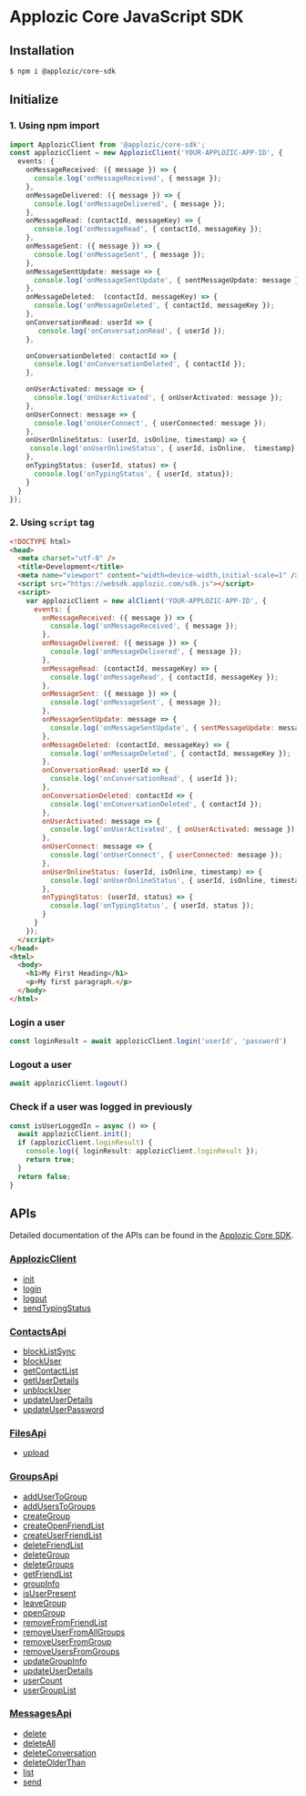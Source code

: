 # Applozic Core JavaScript SDK

## Installation

```bash
$ npm i @applozic/core-sdk
```

## Initialize

### 1. Using npm import

```TypeScript
import ApplozicClient from '@applozic/core-sdk';
const applozicClient = new ApplozicClient('YOUR-APPLOZIC-APP-ID', {
  events: {
    onMessageReceived: ({ message }) => {
      console.log('onMessageReceived', { message });
    },
    onMessageDelivered: ({ message }) => {
      console.log('onMessageDelivered', { message });
    },
    onMessageRead: (contactId, messageKey) => {
      console.log('onMessageRead', { contactId, messageKey });
    },
    onMessageSent: ({ message }) => {
      console.log('onMessageSent', { message });
    },
    onMessageSentUpdate: message => {
      console.log('onMessageSentUpdate', { sentMessageUpdate: message });
    },
    onMessageDeleted:  (contactId, messageKey) => {
      console.log('onMessageDeleted', { contactId, messageKey });
    },
    onConversationRead: userId => {
       console.log('onConversationRead', { userId });
    },

    onConversationDeleted: contactId => {
      console.log('onConversationDeleted', { contactId });
    },

    onUserActivated: message => {
      console.log('onUserActivated', { onUserActivated: message });
    },
    onUserConnect: message => {
      console.log('onUserConnect', { userConnected: message });
    },
    onUserOnlineStatus: (userId, isOnline, timestamp) => {
     console.log('onUserOnlineStatus', { userId, isOnline,  timestamp});
    },
    onTypingStatus: (userId, status) => {
      console.log('onTypingStatus', { userId, status});
    }
  }
});
```

### 2. Using `script` tag

```html
<!DOCTYPE html>
<head>
  <meta charset="utf-8" />
  <title>Development</title>
  <meta name="viewport" content="width=device-width,initial-scale=1" />
  <script src="https://websdk.applozic.com/sdk.js"></script>
  <script>
    var applozicClient = new alClient('YOUR-APPLOZIC-APP-ID', {
      events: {
        onMessageReceived: ({ message }) => {
          console.log('onMessageReceived', { message });
        },
        onMessageDelivered: ({ message }) => {
          console.log('onMessageDelivered', { message });
        },
        onMessageRead: (contactId, messageKey) => {
          console.log('onMessageRead', { contactId, messageKey });
        },
        onMessageSent: ({ message }) => {
          console.log('onMessageSent', { message });
        },
        onMessageSentUpdate: message => {
          console.log('onMessageSentUpdate', { sentMessageUpdate: message });
        },
        onMessageDeleted: (contactId, messageKey) => {
          console.log('onMessageDeleted', { contactId, messageKey });
        },
        onConversationRead: userId => {
          console.log('onConversationRead', { userId });
        },
        onConversationDeleted: contactId => {
          console.log('onConversationDeleted', { contactId });
        },
        onUserActivated: message => {
          console.log('onUserActivated', { onUserActivated: message });
        },
        onUserConnect: message => {
          console.log('onUserConnect', { userConnected: message });
        },
        onUserOnlineStatus: (userId, isOnline, timestamp) => {
          console.log('onUserOnlineStatus', { userId, isOnline, timestamp });
        },
        onTypingStatus: (userId, status) => {
          console.log('onTypingStatus', { userId, status });
        }
      }
    });
  </script>
</head>
<html>
  <body>
    <h1>My First Heading</h1>
    <p>My first paragraph.</p>
  </body>
</html>
```

### Login a user

```TypeScript
const loginResult = await applozicClient.login('userId', 'password')
```

### Logout a user

```TypeScript
await applozicClient.logout()
```

### Check if a user was logged in previously

```TypeScript
const isUserLoggedIn = async () => {
  await applozicClient.init();
  if (applozicClient.loginResult) {
    console.log({ loginResult: applozicClient.loginResult });
    return true;
  }
  return false;
}
```

## APIs

Detailed documentation of the APIs can be found in the [Applozic Core SDK](https://websdk.applozic.com/docs/latest).

### [ApplozicClient](https://websdk.applozic.com/docs/latest/classes/ApplozicClient.html)

- [init](https://websdk.applozic.com/docs/latest/classes/ApplozicClient.html#init)
- [login](https://websdk.applozic.com/docs/latest/interfaces/LoginApi.html)
- [logout](https://websdk.applozic.com/docs/latest/classes/ApplozicClient.html#logout)
- [sendTypingStatus](https://websdk.applozic.com/docs/latest/classes/ApplozicClient.html#sendTypingStatus)

### [ContactsApi](https://websdk.applozic.com/docs/latest/interfaces/ContactsApi.html)

- [blockListSync](https://websdk.applozic.com/docs/latest/interfaces/ContactsApi.html#blockListSync)
- [blockUser](https://websdk.applozic.com/docs/latest/interfaces/ContactsApi.html#blockUser)
- [getContactList](https://websdk.applozic.com/docs/latest/interfaces/ContactsApi.html#getContactList)
- [getUserDetails](https://websdk.applozic.com/docs/latest/interfaces/ContactsApi.html#getUserDetails)
- [unblockUser](https://websdk.applozic.com/docs/latest/interfaces/ContactsApi.html#unblockUser)
- [updateUserDetails](https://websdk.applozic.com/docs/latest/interfaces/ContactsApi.html#updateUserDetails)
- [updateUserPassword](https://websdk.applozic.com/docs/latest/interfaces/ContactsApi.html#updateUserPassword)

### [FilesApi](https://websdk.applozic.com/docs/latest/interfaces/FilesApi.html)

- [upload](https://websdk.applozic.com/docs/latest/interfaces/FilesApi.html#upload)

### [GroupsApi](https://websdk.applozic.com/docs/latest/interfaces/GroupsApi.html)

- [addUserToGroup](https://websdk.applozic.com/docs/latest/interfaces/GroupsApi.html#addUserToGroup)
- [addUsersToGroups](https://websdk.applozic.com/docs/latest/interfaces/GroupsApi.html#addUsersToGroups)
- [createGroup](https://websdk.applozic.com/docs/latest/interfaces/GroupsApi.html#createGroup)
- [createOpenFriendList](https://websdk.applozic.com/docs/latest/interfaces/GroupsApi.html#createOpenFriendList)
- [createUserFriendList](https://websdk.applozic.com/docs/latest/interfaces/GroupsApi.html#createUserFriendList)
- [deleteFriendList](https://websdk.applozic.com/docs/latest/interfaces/GroupsApi.html#deleteFriendList)
- [deleteGroup](https://websdk.applozic.com/docs/latest/interfaces/GroupsApi.html#deleteGroup)
- [deleteGroups](https://websdk.applozic.com/docs/latest/interfaces/GroupsApi.html#deleteGroups)
- [getFriendList](https://websdk.applozic.com/docs/latest/interfaces/GroupsApi.html#getFriendList)
- [groupInfo](https://websdk.applozic.com/docs/latest/interfaces/GroupsApi.html#groupInfo)
- [isUserPresent](https://websdk.applozic.com/docs/latest/interfaces/GroupsApi.html#isUserPresent)
- [leaveGroup](https://websdk.applozic.com/docs/latest/interfaces/GroupsApi.html#leaveGroup)
- [openGroup](https://websdk.applozic.com/docs/latest/interfaces/GroupsApi.html#openGroup)
- [removeFromFriendList](https://websdk.applozic.com/docs/latest/interfaces/GroupsApi.html#removeFromFriendList)
- [removeUserFromAllGroups](https://websdk.applozic.com/docs/latest/interfaces/GroupsApi.html#removeUserFromAllGroups)
- [removeUserFromGroup](https://websdk.applozic.com/docs/latest/interfaces/GroupsApi.html#removeUserFromGroup)
- [removeUsersFromGroups](https://websdk.applozic.com/docs/latest/interfaces/GroupsApi.html#removeUsersFromGroups)
- [updateGroupInfo](https://websdk.applozic.com/docs/latest/interfaces/GroupsApi.html#updateGroupInfo)
- [updateUserDetails](https://websdk.applozic.com/docs/latest/interfaces/GroupsApi.html#updateUserDetails)
- [userCount](https://websdk.applozic.com/docs/latest/interfaces/GroupsApi.html#userCount)
- [userGroupList](https://websdk.applozic.com/docs/latest/interfaces/GroupsApi.html#userGroupList)

### [MessagesApi](https://websdk.applozic.com/docs/latest/interfaces/MessagesApi.html)

- [delete](https://websdk.applozic.com/docs/latest/interfaces/MessagesApi.html#delete)
- [deleteAll](https://websdk.applozic.com/docs/latest/interfaces/MessagesApi.html#deleteAll)
- [deleteConversation](https://websdk.applozic.com/docs/latest/interfaces/MessagesApi.html#deleteConversation)
- [deleteOlderThan](https://websdk.applozic.com/docs/latest/interfaces/MessagesApi.html#deleteOlderThan)
- [list](https://websdk.applozic.com/docs/latest/interfaces/MessagesApi.html#list)
- [send](https://websdk.applozic.com/docs/latest/interfaces/MessagesApi.html#send)
